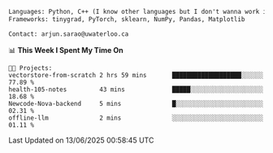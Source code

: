 ```txt
Languages: Python, C++ (I know other languages but I don't wanna work in em)
Frameworks: tinygrad, PyTorch, sklearn, NumPy, Pandas, Matplotlib

Contact: arjun.sarao@uwaterloo.ca
```

<!--START_SECTION:waka-->
📊 **This Week I Spent My Time On** 

```text
🐱‍💻 Projects: 
vectorstore-from-scratch 2 hrs 59 mins       ███████████████████░░░░░░   77.89 % 
health-105-notes         43 mins             █████░░░░░░░░░░░░░░░░░░░░   18.68 % 
Newcode-Nova-backend     5 mins              █░░░░░░░░░░░░░░░░░░░░░░░░   02.31 % 
offline-llm              2 mins              ░░░░░░░░░░░░░░░░░░░░░░░░░   01.11 % 
```


 Last Updated on 13/06/2025 00:58:45 UTC
<!--END_SECTION:waka-->
